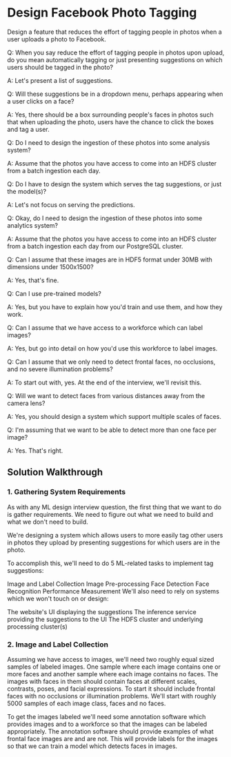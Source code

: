 # Design Facebook Photo Tagging

Design a feature that reduces the effort of tagging people in photos when a user uploads a photo to Facebook.

Q: When you say reduce the effort of tagging people in photos upon upload, do you mean automatically tagging or just presenting suggestions on which users should be tagged in the photo?

A: Let's present a list of suggestions.

Q: Will these suggestions be in a dropdown menu, perhaps appearing when a user clicks on a face?

A: Yes, there should be a box surrounding people's faces in photos such that when uploading the photo, users have the chance to click the boxes and tag a user.

Q: Do I need to design the ingestion of these photos into some analysis system?

A: Assume that the photos you have access to come into an HDFS cluster from a batch ingestion each day.

Q: Do I have to design the system which serves the tag suggestions, or just the model(s)?

A: Let's not focus on serving the predictions.

Q: Okay, do I need to design the ingestion of these photos into some analytics system?

A: Assume that the photos you have access to come into an HDFS cluster from a batch ingestion each day from our PostgreSQL cluster.

Q: Can I assume that these images are in HDF5 format under 30MB with dimensions under 1500x1500?

A: Yes, that's fine.

Q: Can I use pre-trained models?

A: Yes, but you have to explain how you'd train and use them, and how they work.

Q: Can I assume that we have access to a workforce which can label images?

A: Yes, but go into detail on how you'd use this workforce to label images.

Q: Can I assume that we only need to detect frontal faces, no occlusions, and no severe illumination problems?

A: To start out with, yes. At the end of the interview, we'll revisit this.

Q: Will we want to detect faces from various distances away from the camera lens?

A: Yes, you should design a system which support multiple scales of faces.

Q: I'm assuming that we want to be able to detect more than one face per image?

A: Yes. That's right.

## Solution Walkthrough

### 1. Gathering System Requirements

As with any ML design interview question, the first thing that we want to do is gather requirements. We need to figure out what we need to build and what we don't need to build.

We're designing a system which allows users to more easily tag other users in photos they upload by presenting suggestions for which users are in the photo.

To accomplish this, we'll need to do 5 ML-related tasks to implement tag suggestions:

Image and Label Collection
Image Pre-processing
Face Detection
Face Recognition
Performance Measurement
We'll also need to rely on systems which we won't touch on or design:

The website's UI displaying the suggestions
The inference service providing the suggestions to the UI
The HDFS cluster and underlying processing cluster(s)

### 2. Image and Label Collection

Assuming we have access to images, we'll need two roughly equal sized samples of labeled images. One sample where each image contains one or more faces and another sample where each image contains no faces. The images with faces in them should contain faces at different scales, contrasts, poses, and facial expressions. To start it should include frontal faces with no occlusions or illumination problems. We'll start with roughly 5000 samples of each image class, faces and no faces.

To get the images labeled we'll need some annotation software which provides images and to a workforce so that the images can be labeled appropriately. The annotation software should provide examples of what frontal face images are and are not. This will provide labels for the images so that we can train a model which detects faces in images.
